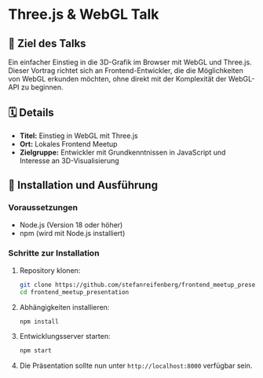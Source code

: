 # Three.js & WebGL Talk

## 🎯 Ziel des Talks
Ein einfacher Einstieg in die 3D-Grafik im Browser mit WebGL und Three.js. Dieser Vortrag richtet sich an Frontend-Entwickler, die die Möglichkeiten von WebGL erkunden möchten, ohne direkt mit der Komplexität der WebGL-API zu beginnen.

## 🗓 Details
- **Titel:** Einstieg in WebGL mit Three.js
- **Ort:** Lokales Frontend Meetup
- **Zielgruppe:** Entwickler mit Grundkenntnissen in JavaScript und Interesse an 3D-Visualisierung

## 🚀 Installation und Ausführung

### Voraussetzungen
- Node.js (Version 18 oder höher)
- npm (wird mit Node.js installiert)

### Schritte zur Installation
1. Repository klonen:
   ```bash
   git clone https://github.com/stefanreifenberg/frontend_meetup_presentation.git
   cd frontend_meetup_presentation
   ```

2. Abhängigkeiten installieren:
   ```bash
   npm install
   ```

3. Entwicklungsserver starten:
   ```bash
   npm start
   ```

4. Die Präsentation sollte nun unter `http://localhost:8000` verfügbar sein.

